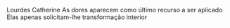 Lourdes Catherine
As dores aparecem como último recurso a ser aplicado Elas apenas solicitam-lhe transformação interior
